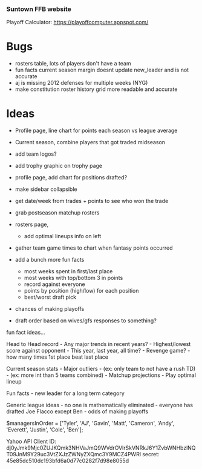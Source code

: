 ### Suntown FFB website
Playoff Calculator: https://playoffcomputer.appspot.com/

# Bugs
- rosters table, lots of players don't have a team
- fun facts current season margin doesnt update new_leader and is not accurate
- aj is missing 2012 defenses for multiple weeks (NYG)
- make constitution roster history grid more readable and accurate

# Ideas

- Profile page, line chart for points each season vs league average
- Current season, combine players that got traded midseason
- add team logos?
- add trophy graphic on trophy page
- profile page, add chart for positions drafted?
- make sidebar collapsible
- get date/week from trades + points to see who won the trade
- grab postseason matchup rosters
- rosters page,
    - add optimal lineups info on left
- gather team game times to chart when fantasy points occurred
- add a bunch more fun facts
    - most weeks spent in first/last place
    - most weeks with top/bottom 3 in points
    - record against everyone
    - points by position (high/low) for each position
    - best/worst draft pick
- chances of making playoffs

- draft order based on wives/gfs responses to something?



fun fact ideas...

Head to Head record
    - Any major trends in recent years?
    - Highest/lowest score against opponent
        - This year, last year, all time?
    - Revenge game? 
    - how many times 1st place beat last place
    
Current season stats
    - Major outliers
        - (ex: only team to not have a rush TD)
        - (ex: more int than 5 teams combined)
    - Matchup projections
    - Play optimal lineup

Fun facts
    - new leader for a long term category

Generic league ideas
    - no one is mathematically eliminated
    - everyone has drafted Joe Flacco except Ben
    - odds of making playoffs



$managersInOrder = ['Tyler', 'AJ', 'Gavin', 'Matt', 'Cameron', 'Andy', 'Everett', 'Justin', 'Cole', 'Ben'];

Yahoo API
Client ID: dj0yJmk9Mjc0ZUJKQmk3NHVaJmQ9WVdrOVlrSkVNRkJ6Y1ZvbWNHbzlNQT09JnM9Y29uc3VtZXJzZWNyZXQmc3Y9MCZ4PWRl
secret: 45e85dc510dc193bfd6a0d77c0282f7d98e8055d
